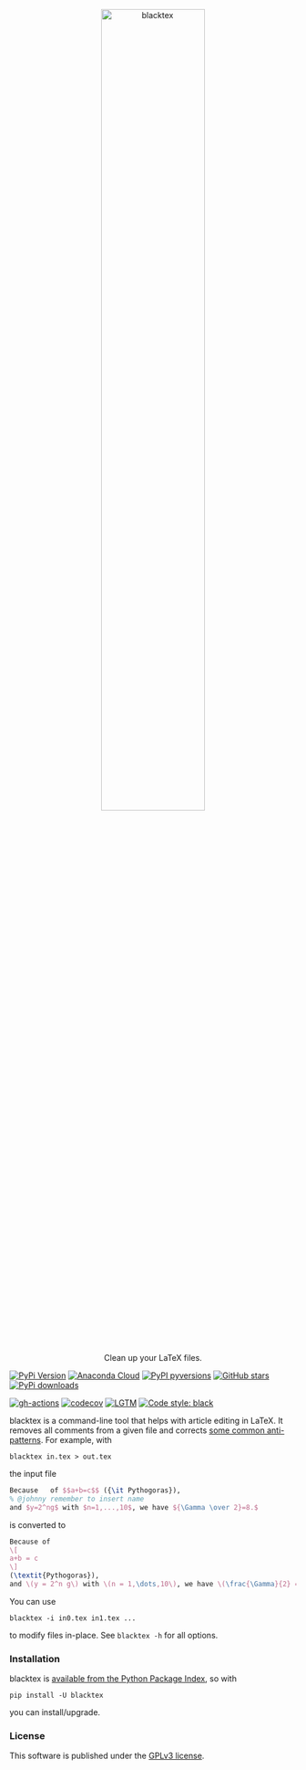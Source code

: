 <p align="center">
  <a href="https://github.com/nschloe/blacktex"><img alt="blacktex" src="https://nschloe.github.io/blacktex/logo.svg" width="60%"></a>
  <p align="center">Clean up your LaTeX files.</p>
</p>

[![PyPi Version](https://img.shields.io/pypi/v/blacktex.svg?style=flat-square)](https://pypi.org/project/blacktex/)
[![Anaconda Cloud](https://anaconda.org/conda-forge/blacktex/badges/version.svg?=style=flat-square)](https://anaconda.org/conda-forge/blacktex/)
[![PyPI pyversions](https://img.shields.io/pypi/pyversions/blacktex.svg?style=flat-square)](https://pypi.org/project/blacktex/)
[![GitHub stars](https://img.shields.io/github/stars/nschloe/blacktex.svg?style=flat-square&logo=github&label=Stars&logoColor=white)](https://github.com/nschloe/blacktex)
[![PyPi downloads](https://img.shields.io/pypi/dm/blacktex.svg?style=flat-square)](https://pypistats.org/packages/blacktex)

[![gh-actions](https://img.shields.io/github/workflow/status/nschloe/blacktex/ci?style=flat-square)](https://github.com/nschloe/blacktex/actions?query=workflow%3Aci)
[![codecov](https://img.shields.io/codecov/c/github/nschloe/blacktex.svg?style=flat-square)](https://codecov.io/gh/nschloe/blacktex)
[![LGTM](https://img.shields.io/lgtm/grade/python/github/nschloe/blacktex.svg?style=flat-square)](https://lgtm.com/projects/g/nschloe/blacktex)
[![Code style: black](https://img.shields.io/badge/code%20style-black-000000.svg?style=flat-square)](https://github.com/psf/black)

blacktex is a command-line tool that helps with article editing in LaTeX. It removes all
comments from a given file and corrects [some common
anti-patterns](http://mirrors.ctan.org/info/l2tabu/english/l2tabuen.pdf). For example,
with

```
blacktex in.tex > out.tex
```

the input file

```latex
Because   of $$a+b=c$$ ({\it Pythogoras}),
% @johnny remember to insert name
and $y=2^ng$ with $n=1,...,10$, we have ${\Gamma \over 2}=8.$
```

is converted to

```latex
Because of
\[
a+b = c
\]
(\textit{Pythogoras}),
and \(y = 2^n g\) with \(n = 1,\dots,10\), we have \(\frac{\Gamma}{2} = 8\).
```

You can use

```
blacktex -i in0.tex in1.tex ...
```

to modify files in-place. See `blacktex -h` for all options.

### Installation

blacktex is [available from the Python Package
Index](https://pypi.org/project/blacktex/), so with

```
pip install -U blacktex
```

you can install/upgrade.

### License

This software is published under the [GPLv3
license](https://www.gnu.org/licenses/gpl-3.0.en.html).
